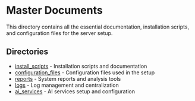 # Master Documents

This directory contains all the essential documentation, installation scripts, and configuration files for the server setup.

## Directories

- [install_scripts](install_scripts/) - Installation scripts and documentation
- [configuration_files](configuration_files/) - Configuration files used in the setup
- [reports](reports/) - System reports and analysis tools
- [logs](logs/) - Log management and centralization
- [ai_services](ai_services/) - AI services setup and configuration
